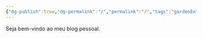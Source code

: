 ```yaml
---
{"dg-publish":true,"dg-permalink":"/","permalink":"/","tags":"gardenEntry"}
---
```



Seja bem-vindo ao meu blog pessoal.